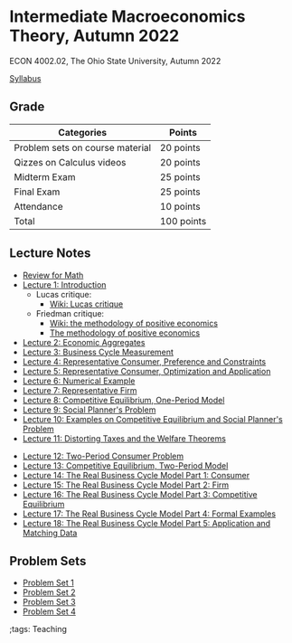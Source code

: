 # Intermediate Macroeconomics Theory, Autumn 2022

ECON 4002.02, The Ohio State University, Autumn 2022

[Syllabus](pdf/IntermediateMacroAutumn2022/syllabus/Final/syllabus.pdf)

<!-- ## Announcement -->

## Grade

| Categories                      | Points     |
|---------------------------------|------------|
| Problem sets on course material | 20 points  |
| Qizzes on Calculus videos       | 20 points  |
| Midterm Exam                    | 25 points  |
| Final Exam                      | 25 points  |
| Attendance                      | 10 points  |
| Total                           | 100 points |


## Lecture Notes

- [Review for Math](pdf/IntermediateMacroAutumn2022/math/Final/math.pdf)
- [Lecture 1: Introduction](pdf/IntermediateMacroAutumn2022/Lecture_01/Final/Lecture_01.pdf)
    - Lucas critique:
        - [Wiki: Lucas critique](https://en.wikipedia.org/wiki/Lucas_critique)
    - Friedman critique:
        - [Wiki: the methodology of positive economics](https://en.wikipedia.org/wiki/Essays_in_Positive_Economics#The_Methodology_of_Positive_Economics)
        - [The methodology of positive economics](https://books.google.com/books?hl=en&lr=&id=NqNGaJBahWoC&oi=fnd&pg=PA180&dq=The+Methodology+of+Positive+Economics&ots=gLKnEx_kWX&sig=nWfE1bFegyceirvT_tWEEJzJtoU#v=onepage&q=The%20Methodology%20of%20Positive%20Economics&f=false)
- [Lecture 2: Economic Aggregates](pdf/IntermediateMacroAutumn2022/Lecture_02/Final/Lecture_02.pdf)
- [Lecture 3: Business Cycle Measurement](pdf/IntermediateMacroAutumn2022/Lecture_03/Final/Lecture_03.pdf)
- [Lecture 4: Representative Consumer, Preference and Constraints](pdf/IntermediateMacroAutumn2022/Lecture_04/Final/Lecture_04.pdf)
- [Lecture 5: Representative Consumer, Optimization and Application](pdf/IntermediateMacroAutumn2022/Lecture_05/Final/Lecture_05.pdf)
- [Lecture 6: Numerical Example](pdf/IntermediateMacroAutumn2022/Lecture_06/Final/Lecture_06.pdf)
- [Lecture 7: Representative Firm](pdf/IntermediateMacroAutumn2022/Lecture_07/Final/Lecture_07.pdf)
- [Lecture 8: Competitive Equilibrium, One-Period Model](pdf/IntermediateMacroAutumn2022/Lecture_08/Final/Lecture_08.pdf)
- [Lecture 9: Social Planner's Problem](pdf/IntermediateMacroAutumn2022/Lecture_09/Final/Lecture_09.pdf)
- [Lecture 10: Examples on Competitive Equilibrium and Social Planner's Problem](pdf/IntermediateMacroAutumn2022/Lecture_10/Final/Lecture_10.pdf)
- [Lecture 11: Distorting Taxes and the Welfare Theorems](pdf/IntermediateMacroAutumn2022/Lecture_11/Final/Lecture_11.pdf)
<!-- - [Midterm Review 1](pdf/IntermediateMacroAutumn2022/midtermReview_1.pdf) -->
<!-- - [Midterm Review 2](pdf/IntermediateMacroAutumn2022/midtermReview_2.pdf) -->
- [Lecture 12: Two-Period Consumer Problem](pdf/IntermediateMacroAutumn2022/Lecture_12/Final/Lecture_12.pdf)
- [Lecture 13: Competitive Equilibrium, Two-Period Model](pdf/IntermediateMacroAutumn2022/Lecture_13/Final/Lecture_13.pdf)
- [Lecture 14: The Real Business Cycle Model Part 1: Consumer](pdf/IntermediateMacroAutumn2022/Lecture_14/Final/Lecture_14.pdf)
- [Lecture 15: The Real Business Cycle Model Part 2: Firm](pdf/IntermediateMacroAutumn2022/Lecture_15/Final/Lecture_15.pdf)
- [Lecture 16: The Real Business Cycle Model Part 3: Competitive Equilibrium](pdf/IntermediateMacroAutumn2022/Lecture_16/Final/Lecture_16.pdf)
- [Lecture 17: The Real Business Cycle Model Part 4: Formal Examples](pdf/IntermediateMacroAutumn2022/Lecture_17/Final/Lecture_17.pdf)
- [Lecture 18: The Real Business Cycle Model Part 5: Application and Matching Data](pdf/IntermediateMacroAutumn2022/Lecture_18/Final/Lecture_18.pdf)
<!-- - [Final Review 1](pdf/IntermediateMacroAutumn2022/finalreview_1.pdf) -->
<!-- - [Final Review 2](pdf/IntermediateMacroAutumn2022/finalreview_2.pdf) -->

## Problem Sets

- [Problem Set 1](pdf/IntermediateMacroAutumn2022/ProblemSet1/ProblemSet_01_v01.pdf)
- [Problem Set 2](pdf/IntermediateMacroAutumn2022/ProblemSet2/Final/ProblemSet2.pdf)
- [Problem Set 3](pdf/IntermediateMacroAutumn2022/ProblemSet3/Final/ProblemSet3.pdf)
- [Problem Set 4](pdf/IntermediateMacroAutumn2022/ProblemSet4/Final/ProblemSet4.pdf)

;tags: Teaching
